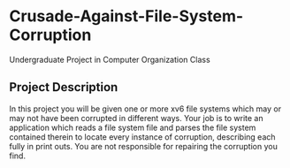 # Crusade-Against-File-System-Corruption  
 Undergraduate Project in Computer Organization Class  
 
## Project Description  
In this project you will be given one or more xv6 file systems which may or may not have been corrupted in different ways.
Your job is to write an application which reads a file system file and parses the file system contained therein to locate every
instance of corruption, describing each fully in print outs.
You are not responsible for repairing the corruption you find.

  

